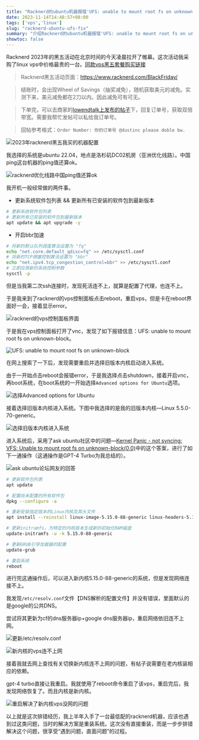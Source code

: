 ```yaml
---
title: "Racknerd的ubuntu机器报错'UFS: unable to mount root fs on unknown-block.'的解决方案"
date: 2023-11-14T14:48:57+08:00
tags: ['vps','linux']
slug: "racknerd-ubuntu-ufs-fix"
summary: "介绍Racknerd的ubuntu机器报错'UFS: unable to mount root fs on unknown-block.'的解决方案。"
showtoc: false
---
```


Racknerd 2023年的黑五活动在北京时间的今天凌晨拉开了帷幕。这次活动我采购了linux vps中价格最贵的一台。[同款vps黑五套餐购买链接](https://my.racknerd.com/aff.php?aff=9721&a=add&pid=796)

> Racknerd黑五活动页面：https://www.racknerd.com/BlackFriday/

> 结账时，会出现Wheel of Savings（抽奖减免），随机获取美元的减免。实测下来，美元减免都在2刀以内。因此减免可有可无。

> 下单完，可以去商家的[lowendtalk上发布的帖子](https://lowendtalk.com/discussion/190011/b-l-a-c-k-f-r-i-d-a-y-by-lets-1-top-provider-racknerd-hundreds-of-giveaways-come-get-some/)下，回复订单号，获取双倍带宽。需要我帮忙发帖可以私给我订单号。

> 回帖参考格式：`Order Number: 你的订单号 @dustinc please doble bw.`

![2023年racknerd黑五我买的机器配置](https://vip2.loli.io/2023/11/14/5lnztYabZ9EDxQ7.webp)

我选择的系统是ubuntu 22.04，地点是洛杉矶DC02机房（亚洲优化线路）。中国ping这台机器的ping值还算ok。

![racknerd优化线路中国ping值还算ok](https://vip2.loli.io/2023/11/14/IwEep4M6bcuH93L.webp)

我开机一般经常做的两件事。

- 更新系统软件包列表 && 更新所有已安装的软件包到最新版本

```bash
# 更新系统软件包列表
# 更新所有已安装的软件包到最新版本
apt update && apt upgrade -y
```

- 开启bbr加速

```bash
# 将新的默认队列调度算法设置为 "fq"
echo "net.core.default_qdisc=fq" >> /etc/sysctl.conf
# 将新的TCP拥塞控制算法设置为 "bbr"
echo "net.ipv4.tcp_congestion_control=bbr" >> /etc/sysctl.conf
# 立即应用新的系统控制参数
sysctl -p
```

但是当我第二次ssh连接时，发现死活连不上，就算是配置了代理，也连不上。

于是我来到了racknerd的vps控制面板点击reboot，重启vps，但是卡在reboot界面好一会，接着显示error。

![racknerd的vps控制面板界面](https://vip2.loli.io/2023/11/14/42MsNSgwYUDn6Cr.webp)

于是我在vps控制面板打开了vnc，发现了如下报错信息：UFS: unable to mount root fs on unknown-block。

![UFS: unable to mount root fs on unknown-block](https://vip2.loli.io/2023/11/14/sHDT4I8B1wr93yE.webp)

在网上搜索了一下后，发现需要重启并选择旧版本内核启动进入系统。

由于一开始点击reboot会报错error，于是我选择点击shutdown，接着开启vnc，再boot系统，在boot系统的一开始选择`Advanced options for Ubuntu`选项。

![选择Advanced options for Ubuntu](https://vip2.loli.io/2023/11/14/bTfyD6AUqvtm9Ko.webp)

接着选择旧版本内核进入系统。下图中我选择的是我的旧版本内核—Linux 5.5.0-70-generic。

![选择旧版本内核进入系统](https://vip2.loli.io/2023/11/14/s1pDWZdzJiO75qV.webp)

进入系统后，采用了ask ubuntu社区中的问题—[Kernel Panic - not syncing: VFS: Unable to mount root fs on unknown-block(0,0)](https://askubuntu.com/questions/41930/kernel-panic-not-syncing-vfs-unable-to-mount-root-fs-on-unknown-block0-0)中的这个答案，进行了如下一通操作（这通操作是GPT-4 Turbo为我总结的）。

![ask ubuntu论坛网友的回答](https://vip2.loli.io/2023/11/14/F9rydigjRJLUS67.webp)

```bash
# 更新软件包列表
apt update

# 配置尚未配置的所有软件包
dpkg --configure -a

# 重新安装指定版本的Linux内核及其头文件
apt install --reinstall linux-image-5.15.0-88-generic linux-headers-5.15.0-88-generic

# 更新initramfs，为特定的内核版本生成新的初始化RAM磁盘
update-initramfs -u -k 5.15.0-88-generic

# 更新GRUB引导加载器的配置
update-grub

# 重启系统
reboot
```

进行完这通操作后，可以进入新内核5.15.0-88-generic的系统，但是发现网络连接不上。

我发现`/etc/resolv.conf`文件【DNS解析的配置文件】并没有错误，里面默认的是google的公共DNS。

尝试将其更新为cf的dns服务器ip+google dns服务器ip，重启网络依旧连不上网。

![更新/etc/resolv.conf](https://vip2.loli.io/2023/11/14/9hMvnKWw5abqfTd.webp)

![新内核的vps连不上网](https://vip2.loli.io/2023/11/14/Q2EX3pBTNJnljzk.webp)

接着我就去网上查找有关切换新内核连不上网的问题，有帖子说需要在老内核装相应的依赖。

gpt-4 turbo直接让我重启。我就使用了reboot命令重启了该vps，重启完后，我发现网络恢复了。而且内核是新内核。

![重启解决了新内核vps没网的问题](https://vip2.loli.io/2023/11/14/rBP4psQZAJDE5Sl.webp)

以上就是这次排错经历，我上半年入手了一台最低配的racknerd机器，应该也遇到过这类问题，当时的解决方案是重装系统。这次没有直接重装，而是一步步排错解决这个问题，很享受“遇到问题，直面问题”的过程。



